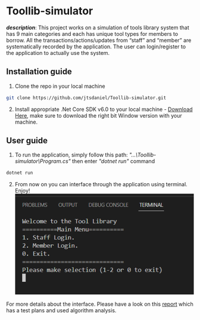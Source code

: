 # Toollib-simulator
***description***: This project works on a simulation of tools library system that has 9 main categories and each has unique tool types for members to borrow. All the transactions/actions/updates from “staff” and “member” are systematically recorded by the application. The user can login/register to the application to actually use the system.

## Installation guide

1. Clone the repo in your local machine

```bash
git clone https://github.com/jtsdaniel/Toollib-simulator.git
```
2. Install appropriate .Net Core SDK v6.0 to your local machine - [Download Here](https://dotnet.microsoft.com/en-us/download/dotnet/sdk-for-vs-code?utm_source=vs-code&amp;utm_medium=referral&amp;utm_campaign=sdk-install), make sure to download the right bit Window version with your machine.

## User guide

1. To run the application, simply follow this path: *"...\Toollib-simulator\Program.cs"* then enter *"dotnet run"* command

```bash
dotnet run
```
2. From now on you can interface through the application using terminal. Enjoy!
![demo](https://github.com/jtsdaniel/Toollib-simulator/blob/main/Screenshot%202022-06-22%20013036.png?raw=true)

For more details about the interface. Please have a look on this [report](https://github.com/jtsdaniel/Toollib-simulator/blob/main/REPORT.pdf) which has a test plans and used algorithm analysis.
